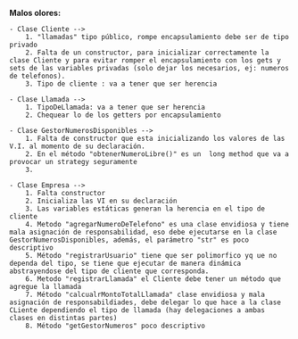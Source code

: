 **Malos olores:**
    
    - Clase Cliente --> 
        1. "llamadas" tipo público, rompe encapsulamiento debe ser de tipo privado 
        2. Falta de un constructor, para inicializar correctamente la clase Cliente y para evitar romper el encapsulamiento con los gets y sets de las variables privadas (solo dejar los necesarios, ej: numeros de telefonos).
        3. Tipo de cliente : va a tener que ser herencia

    - Clase Llamada -->
        1. TipoDeLlamada: va a tener que ser herencia
        2. Chequear lo de los getters por encapsulamiento

    - Clase GestorNumerosDisponibles -->
        1. Falta de constructor que esta inicializando los valores de las V.I. al momento de su declaración.
        2. En el método "obtenerNumeroLibre()" es un  long method que va a provocar un strategy seguramente
        3. 

    - Clase Empresa -->
        1. Falta constructor
        2. Inicializa las VI en su declaración
        3. Las variables estáticas generan la herencia en el tipo de cliente
        4. Metodo "agregarNumeroDeTelefono" es una clase envidiosa y tiene  mala asignación de responsabilidad, eso debe ejecutarse en la clase GestorNumerosDisponibles, además, el parámetro "str" es poco descriptivo
        5. Método "registrarUsuario" tiene que ser polimorfico yq ue no dependa del tipo, se tiene que ejecutar de manera dinámica abstrayendose del tipo de cliente que corresponda.
        6. Metodo "registrarLlamada" el Cliente debe tener un método que agregue la llamada
        7. Método "calcualrMontoTotalLlamada" clase envidiosa y mala asignación de responsabildiades, debe delegar lo que hace a la clase CLiente dependiendo el tipo de llamada (hay delegaciones a ambas clases en distintas partes)
        8. Método "getGestorNumeros" poco descriptivo

